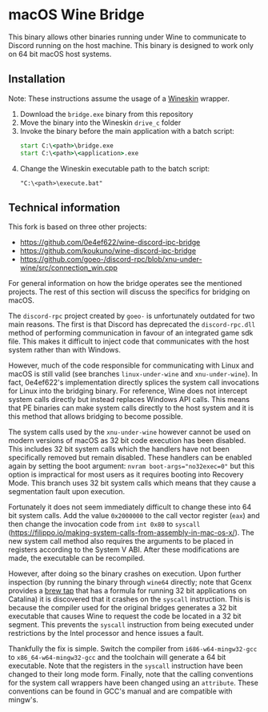 # macOS Wine Bridge

This binary allows other binaries running under Wine to communicate to Discord running on the host machine. This binary is designed to work only on 64 bit macOS host systems.

## Installation
Note: These instructions assume the usage of a [Wineskin](http://wineskin.urgesoftware.com/tiki-index.php) wrapper.
1. Download the `bridge.exe` binary from this repository
2. Move the binary into the Wineskin `drive_c` folder
3. Invoke the binary before the main application with a batch script:
    ```bat
    start C:\<path>\bridge.exe
    start C:\<path>\<application>.exe
    ```
4. Change the Wineskin executable path to the batch script:
    ```
    "C:\<path>\execute.bat" 
    ```

## Technical information

This fork is based on three other projects:
* https://github.com/0e4ef622/wine-discord-ipc-bridge
* https://github.com/koukuno/wine-discord-ipc-bridge
* https://github.com/goeo-/discord-rpc/blob/xnu-under-wine/src/connection_win.cpp

For general information on how the bridge operates see the mentioned projects. The rest of this section will discuss the specifics for bridging on macOS.

The `discord-rpc` project created by `goeo-` is unfortunately outdated for two main reasons. The first is that Discord has deprecated the `discord-rpc.dll` method of performing communication in favour of an integrated game sdk file. This makes it difficult to inject code that communicates with the host system rather than with Windows.

However, much of the code responsible for communicating with Linux and macOS is still valid (see branches `linux-under-wine` and `xnu-under-wine`). In fact, 0e4ef622's implementation directly splices the system call invocations for Linux into the bridging binary. For reference, Wine does not intercept system calls directly but instead replaces Windows API calls. This means that PE binaries can make system calls directly to the host system and it is this method that allows bridging to become possible.

The system calls used by the `xnu-under-wine` however cannot be used on modern versions of macOS as 32 bit code execution has been disabled. This includes 32 bit system calls which the handlers have not been specifically removed but remain disabled. These handlers can be enabled again by setting the boot argument: `nvram boot-args="no32exec=0"` but this option is impractical for most users as it requires booting into Recovery Mode. This branch uses 32 bit system calls which means that they cause a segmentation fault upon execution.

Fortunately it does not seem immediately difficult to change these into 64 bit system calls. Add the value `0x2000000` to the call vector register (`eax`) and then change the invocation code from `int 0x80` to `syscall` (https://filippo.io/making-system-calls-from-assembly-in-mac-os-x/). The new system call method also requires the arguments to be placed in registers according to the System V ABI. After these modifications are made, the executable can be recompiled.

However, after doing so the binary crashes on execution. Upon further inspection (by running the binary through `wine64` directly; note that Gcenx provides a [brew tap](https://github.com/Gcenx/homebrew-wine) that has a formula for running 32 bit applications on Catalina) it is discovered that it crashes on the `syscall` instruction. This is because the compiler used for the original bridges generates a 32 bit executable that causes Wine to request the code be located in a 32 bit segment. This prevents the `syscall` instruction from being executed under restrictions by the Intel processor and hence issues a fault.

Thankfully the fix is simple. Switch the compiler from `i686-w64-mingw32-gcc` to `x86_64-w64-mingw32-gcc` and the toolchain will generate a 64 bit executable. Note that the registers in the `syscall` instruction have been changed to their long mode form. Finally, note that the calling conventions for the system call wrappers have been changed using an `attribute`. These conventions can be found in GCC's manual and are compatible with mingw's.
